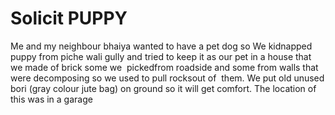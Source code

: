 # Solicit PUPPY
Me and my neighbour bhaiya wanted to have a pet dog so We kidnapped puppy from piche wali gully and tried to keep it as our pet in a house that we made of brick some we  pickedfrom roadside and some from walls that were decomposing so we used to pull rocksout of  them. We put old unused bori (gray colour jute bag) on ground so it will get comfort. The location of this was in a garage
